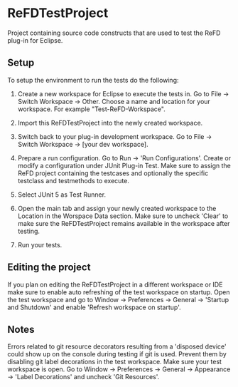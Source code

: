 # ReFDTestProject
Project containing source code constructs that are used to test the ReFD plug-in for Eclipse.

## Setup
To setup the environment to run the tests do the following:

1. Create a new workspace for Eclipse to execute the tests in. Go to File -> Switch Workspace -> Other. Choose a name and location for your workspace. For example "Test-ReFD-Workspace".

2. Import this ReFDTestProject into the newly created workspace.

3. Switch back to your plug-in development workspace. Go to File -> Switch Workspace -> [your dev workspace].

4. Prepare a run configuration. Go to Run -> 'Run Configurations'. Create or modify a configuration under JUnit Plug-in Test. Make sure to assign the ReFD project containing the testcases and optionally the specific testclass and testmethods to execute.

5. Select JUnit 5 as Test Runner.

6. Open the main tab and assign your newly created workspace to the Location in the Worspace Data section. Make sure to uncheck 'Clear' to make sure the ReFDTestProject remains available in the workspace after testing.
7. Run your tests.

## Editing the project
If you plan on editing the ReFDTestProject in a different workspace or IDE make sure to enable auto refreshing of the test workspace on startup. Open the test workspace and go to Window -> Preferences -> General -> 'Startup and Shutdown' and enable 'Refresh workspace on startup'.

## Notes
Errors related to git resource decorators resulting from a 'disposed device' could show up on the console during testing if git is used. Prevent them by disabling git label decorations in the test workspace. Make sure your test workspace is open. Go to Window -> Preferences -> General -> Appearance -> 'Label Decorations' and uncheck 'Git Resources'.
